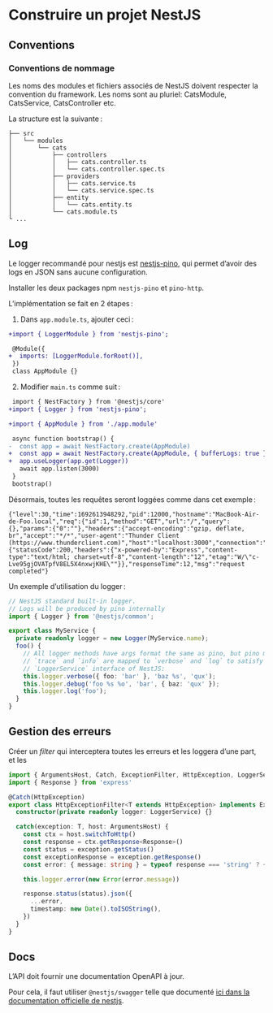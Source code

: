 # Construire un projet NestJS

## Conventions

### Conventions de nommage

Les noms des modules et fichiers associés de NestJS doivent respecter la convention du framework. Les noms sont au pluriel: CatsModule, CatsService, CatsController etc.

La structure est la suivante :

```tree
├── src
│   └── modules
│       └── cats
│           ├── controllers
│           │   ├── cats.controller.ts
│           │   └── cats.controller.spec.ts
│           ├── providers
│           │   ├── cats.service.ts
│           │   └── cats.service.spec.ts
│           ├── entity
│           │   └── cats.entity.ts
│           └── cats.module.ts
└ ...
```

## Log

Le logger recommandé pour nestjs est [nestjs-pino](https://github.com/iamolegga/nestjs-pino), qui permet d’avoir des logs en JSON sans aucune configuration.

Installer les deux packages npm `nestjs-pino` et `pino-http`.

L’implémentation se fait en 2 étapes :

1. Dans `app.module.ts`, ajouter ceci :

```diff
+import { LoggerModule } from 'nestjs-pino';

 @Module({
+  imports: [LoggerModule.forRoot()],
 })
 class AppModule {}
```

2. Modifier `main.ts` comme suit :

```diff
 import { NestFactory } from '@nestjs/core'
+import { Logger } from 'nestjs-pino';

+import { AppModule } from './app.module'

 async function bootstrap() {
-  const app = await NestFactory.create(AppModule)
+  const app = await NestFactory.create(AppModule, { bufferLogs: true })
+  app.useLogger(app.get(Logger))
   await app.listen(3000)
 }
 bootstrap()
```

Désormais, toutes les requêtes seront loggées comme dans cet exemple :

```
{"level":30,"time":1692613948292,"pid":12000,"hostname":"MacBook-Air-de-Foo.local","req":{"id":1,"method":"GET","url":"/","query":{},"params":{"0":""},"headers":{"accept-encoding":"gzip, deflate, br","accept":"*/*","user-agent":"Thunder Client (https://www.thunderclient.com)","host":"localhost:3000","connection":"close"},"remoteAddress":"::ffff:127.0.0.1","remotePort":58635},"res":{"statusCode":200,"headers":{"x-powered-by":"Express","content-type":"text/html; charset=utf-8","content-length":"12","etag":"W/\"c-Lve95gjOVATpfV8EL5X4nxwjKHE\""}},"responseTime":12,"msg":"request completed"}
```

Un exemple d’utilisation du logger :

```typescript
// NestJS standard built-in logger.
// Logs will be produced by pino internally
import { Logger } from '@nestjs/common';

export class MyService {
  private readonly logger = new Logger(MyService.name);
  foo() {
    // All logger methods have args format the same as pino, but pino methods
    // `trace` and `info` are mapped to `verbose` and `log` to satisfy
    // `LoggerService` interface of NestJS:
    this.logger.verbose({ foo: 'bar' }, 'baz %s', 'qux');
    this.logger.debug('foo %s %o', 'bar', { baz: 'qux' });
    this.logger.log('foo');
  }
}
```

## Gestion des erreurs

Créer un *filter* qui interceptera toutes les erreurs et les loggera d’une part, et les

```typescript
import { ArgumentsHost, Catch, ExceptionFilter, HttpException, LoggerService } from '@nestjs/common'
import { Response } from 'express'

@Catch(HttpException)
export class HttpExceptionFilter<T extends HttpException> implements ExceptionFilter {
  constructor(private readonly logger: LoggerService) {}

  catch(exception: T, host: ArgumentsHost) {
    const ctx = host.switchToHttp()
    const response = ctx.getResponse<Response>()
    const status = exception.getStatus()
    const exceptionResponse = exception.getResponse()
    const error: { message: string } = typeof response === 'string' ? { message: response } : (exceptionResponse as Error)

    this.logger.error(new Error(error.message))

    response.status(status).json({
      ...error,
      timestamp: new Date().toISOString(),
    })
  }
}
```

## Docs

L’API doit fournir une documentation OpenAPI à jour.

Pour cela, il faut utiliser `@nestjs/swagger` telle que documenté [ici dans la documentation officielle de nestjs](https://docs.nestjs.com/openapi/introduction).
